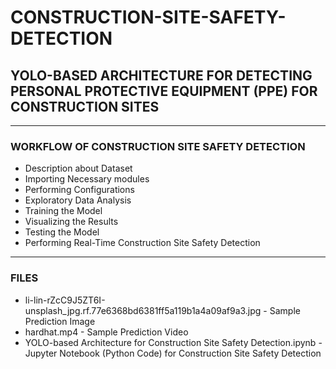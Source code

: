 # CONSTRUCTION-SITE-SAFETY-DETECTION

## YOLO-BASED ARCHITECTURE FOR DETECTING PERSONAL PROTECTIVE EQUIPMENT (PPE) FOR CONSTRUCTION SITES

-----

### WORKFLOW OF CONSTRUCTION SITE SAFETY DETECTION

- Description about Dataset
- Importing Necessary modules
- Performing Configurations
- Exploratory Data Analysis
- Training the Model
- Visualizing the Results
- Testing the Model
- Performing Real-Time Construction Site Safety Detection

-----

### FILES

- li-lin-rZcC9J5ZT6I-unsplash_jpg.rf.77e6368bd6381ff5a119b1a4a09af9a3.jpg - Sample Prediction Image
- hardhat.mp4                                                             - Sample Prediction Video
- YOLO-based Architecture for Construction Site Safety Detection.ipynb    - Jupyter Notebook (Python Code) for Construction Site Safety Detection
